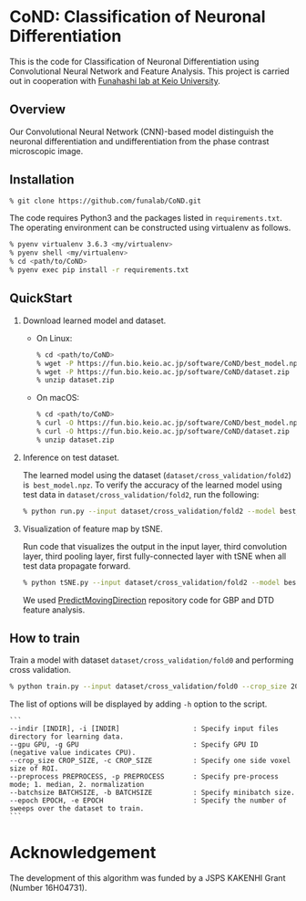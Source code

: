 # CoND: Classification of Neuronal Differentiation

This is the code for Classification of Neuronal Differentiation using Convolutional Neural Network and Feature Analysis.
This project is carried out in cooperation with [Funahashi lab at Keio University](https://fun.bio.keio.ac.jp/).


## Overview

Our Convolutional Neural Network (CNN)-based model distinguish the neuronal differentiation and undifferentiation from the phase contrast microscopic image.


## Installation

```sh
% git clone https://github.com/funalab/CoND.git
```

The code requires Python3 and the packages listed in `requirements.txt`.
The operating environment can be constructed using virtualenv as follows.

```sh
% pyenv virtualenv 3.6.3 <my/virtualenv>
% pyenv shell <my/virtualenv>
% cd <path/to/CoND>
% pyenv exec pip install -r requirements.txt
```


## QuickStart

1. Download learned model and dataset.

    - On Linux:

        ```sh
        % cd <path/to/CoND>
        % wget -P https://fun.bio.keio.ac.jp/software/CoND/best_model.npz
        % wget -P https://fun.bio.keio.ac.jp/software/CoND/dataset.zip
        % unzip dataset.zip
        ```

    - On macOS:

        ```sh
        % cd <path/to/CoND>
        % curl -O https://fun.bio.keio.ac.jp/software/CoND/best_model.npz
        % curl -O https://fun.bio.keio.ac.jp/software/CoND/dataset.zip
        % unzip dataset.zip
        ```


2. Inference on test dataset.

   The learned model using the dataset (`dataset/cross_validation/fold2`) is` best_model.npz`.
   To verify the accuracy of the learned model using test data in `dataset/cross_validation/fold2`, run the following:

   ```sh
   % python run.py --input dataset/cross_validation/fold2 --model best_model.npz [--gpu gpu]
   ```


3. Visualization of feature map by tSNE.

   Run code that visualizes the output in the input layer, third convolution layer, third pooling layer, first fully-connected layer with tSNE when all test data propagate forward.

   ```sh
   % python tSNE.py --input dataset/cross_validation/fold2 --model best_model.npz [--gpu gpu]
   ```

   We used [PredictMovingDirection](https://github.com/funalab/PredictMovingDirection) repository code for GBP and DTD feature analysis.


## How to train

Train a model with dataset `dataset/cross_validation/fold0` and performing cross validation.

```sh
% python train.py --input dataset/cross_validation/fold0 --crop_size 200 --preprocess 1 --batchsize 2 --epoch 100 [--gpu gpu]
```

The list of options will be displayed by adding `-h` option to the script.

    ```
    --indir [INDIR], -i [INDIR]                  : Specify input files directory for learning data.
    --gpu GPU, -g GPU                            : Specify GPU ID (negative value indicates CPU).
    --crop_size CROP_SIZE, -c CROP_SIZE          : Specify one side voxel size of ROI.
    --preprocess PREPROCESS, -p PREPROCESS       : Specify pre-process mode; 1. median, 2. normalization
    --batchsize BATCHSIZE, -b BATCHSIZE          : Specify minibatch size.
    --epoch EPOCH, -e EPOCH                      : Specify the number of sweeps over the dataset to train.
    ```


# Acknowledgement

The development of this algorithm was funded by a JSPS KAKENHI Grant (Number 16H04731).
